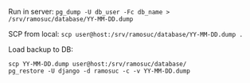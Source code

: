 Run in server:
`pg_dump -U db_user -Fc db_name > /srv/ramosuc/database/YY-MM-DD.dump`

SCP from local:
`scp user@host:/srv/ramosuc/database/YY-MM-DD.dump .`

Load backup to DB:
```
scp YY-MM-DD.dump user@host:/srv/ramosuc/database/
pg_restore -U django -d ramosuc -c -v YY-MM-DD.dump
```
